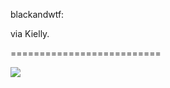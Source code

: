 <!--
id: 423398372
link: http://tumblr.atmos.org/post/423398372/blackandwtf-via-kielly
slug: blackandwtf-via-kielly
date: Tue Mar 02 2010 19:49:14 GMT-0800 (PST)
publish: 2010-03-02
tags: 
title: blackandwtf:

via Kielly.

-->


blackandwtf:

via Kielly.

==========================

![](http://24.media.tumblr.com/tumblr_kyo1acGR4Z1qa9b8ro1_500.jpg)

